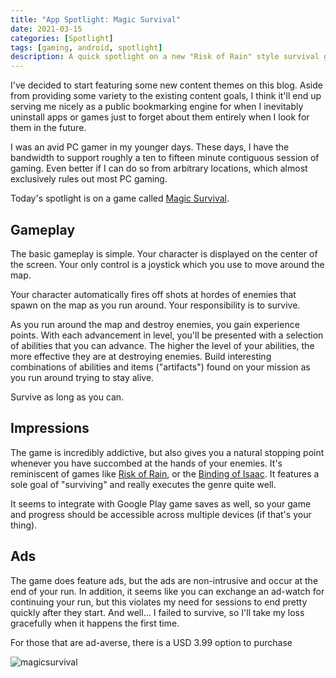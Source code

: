 ```yaml
---
title: "App Spotlight: Magic Survival"
date: 2021-03-15
categories: [Spotlight]
tags: [gaming, android, spotlight]
description: A quick spotlight on a new "Risk of Rain" style survival game for your android phone.
---
```


I've decided to start featuring some new content themes on this blog. Aside from providing some variety to the existing content goals, I think it'll end up serving me nicely as a public bookmarking engine for when I inevitably uninstall apps or games just to forget about them entirely when I look for them in the future.

I was an avid PC gamer in my younger days. These days, I have the bandwidth to support roughly a ten to fifteen minute contiguous session of gaming. Even better if I can do so from arbitrary locations, which almost exclusively rules out most PC gaming.

Today's spotlight is on a game called [Magic Survival](https://play.google.com/store/apps/details?id=com.vkslrzm.Zombie&hl=en_US&gl=US).

## Gameplay

The basic gameplay is simple. Your character is displayed on the center of the screen. Your only control is a joystick which you use to move around the map.

Your character automatically fires off shots at hordes of enemies that spawn on the map as you run around. Your responsibility is to survive.

As you run around the map and destroy enemies, you gain experience points. With each advancement in level, you'll be presented with a selection of abilities that you can advance. The higher the level of your abilities, the more effective they are at destroying enemies. Build interesting combinations of abilities and items ("artifacts") found on your mission as you run around trying to stay alive.

Survive as long as you can.

## Impressions

The game is incredibly addictive, but also gives you a natural stopping point whenever you have succombed at the hands of your enemies. It's reminiscent of games like [Risk of Rain](https://www.riskofrain.com/), or the [Binding of Isaac](https://bindingofisaac.com/). It features a sole goal of "surviving" and really executes the genre quite well.

It seems to integrate with Google Play game saves as well, so your game and progress should be accessible across multiple devices (if that's your thing). 

## Ads

The game does feature ads, but the ads are non-intrusive and occur at the end of your run. In addition, it seems like you can exchange an ad-watch for continuing your run, but this violates my need for sessions to end pretty quickly after they start. And well... I failed to survive, so I'll take my loss gracefully when it happens the first time. 

For those that are ad-averse, there is a USD 3.99 option to purchase 

![magicsurvival](/images/magic-survival.jpg)
